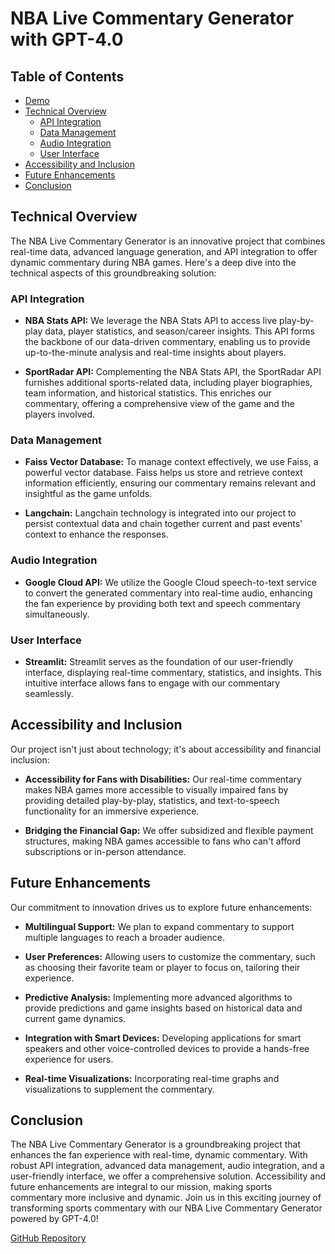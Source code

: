 # NBA Live Commentary Generator with GPT-4.0

## Table of Contents
- [Demo](https://youtu.be/ZzF3iewrsoo)
- [Technical Overview](#technical-overview)
  - [API Integration](#api-integration)
  - [Data Management](#data-management)
  - [Audio Integration](#audio-integration)
  - [User Interface](#user-interface)
- [Accessibility and Inclusion](#accessibility-and-inclusion)
- [Future Enhancements](#future-enhancements)
- [Conclusion](#conclusion)

## Technical Overview
The NBA Live Commentary Generator is an innovative project that combines real-time data, advanced language generation, and API integration to offer dynamic commentary during NBA games. Here's a deep dive into the technical aspects of this groundbreaking solution:

### API Integration
- **NBA Stats API:** We leverage the NBA Stats API to access live play-by-play data, player statistics, and season/career insights. This API forms the backbone of our data-driven commentary, enabling us to provide up-to-the-minute analysis and real-time insights about players.

- **SportRadar API:** Complementing the NBA Stats API, the SportRadar API furnishes additional sports-related data, including player biographies, team information, and historical statistics. This enriches our commentary, offering a comprehensive view of the game and the players involved.

### Data Management
- **Faiss Vector Database:** To manage context effectively, we use Faiss, a powerful vector database. Faiss helps us store and retrieve context information efficiently, ensuring our commentary remains relevant and insightful as the game unfolds.

- **Langchain:** Langchain technology is integrated into our project to persist contextual data and chain together current and past events' context to enhance the responses.

### Audio Integration
- **Google Cloud API:** We utilize the Google Cloud speech-to-text service to convert the generated commentary into real-time audio, enhancing the fan experience by providing both text and speech commentary simultaneously.

### User Interface
- **Streamlit:** Streamlit serves as the foundation of our user-friendly interface, displaying real-time commentary, statistics, and insights. This intuitive interface allows fans to engage with our commentary seamlessly.

## Accessibility and Inclusion
Our project isn't just about technology; it's about accessibility and financial inclusion:

- **Accessibility for Fans with Disabilities:** Our real-time commentary makes NBA games more accessible to visually impaired fans by providing detailed play-by-play, statistics, and text-to-speech functionality for an immersive experience.

- **Bridging the Financial Gap:** We offer subsidized and flexible payment structures, making NBA games accessible to fans who can't afford subscriptions or in-person attendance.

## Future Enhancements
Our commitment to innovation drives us to explore future enhancements:

- **Multilingual Support:** We plan to expand commentary to support multiple languages to reach a broader audience.

- **User Preferences:** Allowing users to customize the commentary, such as choosing their favorite team or player to focus on, tailoring their experience.

- **Predictive Analysis:** Implementing more advanced algorithms to provide predictions and game insights based on historical data and current game dynamics.

- **Integration with Smart Devices:** Developing applications for smart speakers and other voice-controlled devices to provide a hands-free experience for users.

- **Real-time Visualizations:** Incorporating real-time graphs and visualizations to supplement the commentary.

## Conclusion
The NBA Live Commentary Generator is a groundbreaking project that enhances the fan experience with real-time, dynamic commentary. With robust API integration, advanced data management, audio integration, and a user-friendly interface, we offer a comprehensive solution. Accessibility and future enhancements are integral to our mission, making sports commentary more inclusive and dynamic. Join us in this exciting journey of transforming sports commentary with our NBA Live Commentary Generator powered by GPT-4.0!

[GitHub Repository](https://github.com/your-repo-link)
